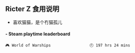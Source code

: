 ## Ricter Z 食用说明
- 喜欢猫猫，是个冇猫孤儿

<!-- steam-box start -->
#### - Steam playtime leaderboard
```text
🎮 World of Warships                 🕘 197 hrs 24 mins
```
<!-- Powered by https://github.com/YouEclipse/steam-box . -->
<!-- steam-box end -->
